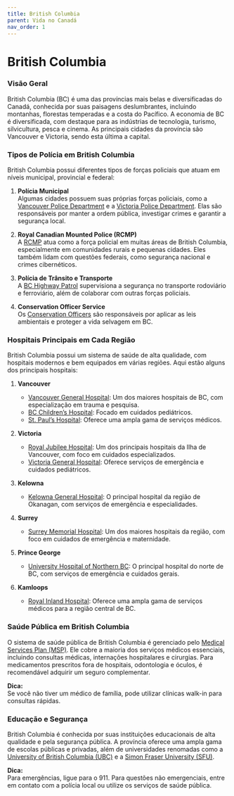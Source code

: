 ```yaml
---
title: British Columbia
parent: Vida no Canadá
nav_order: 1
---
```


# British Columbia

### Visão Geral

British Columbia (BC) é uma das províncias mais belas e diversificadas do Canadá, conhecida por suas paisagens deslumbrantes, incluindo montanhas, florestas temperadas e a costa do Pacífico. A economia de BC é diversificada, com destaque para as indústrias de tecnologia, turismo, silvicultura, pesca e cinema. As principais cidades da província são Vancouver e Victoria, sendo esta última a capital.

### Tipos de Polícia em British Columbia

British Columbia possui diferentes tipos de forças policiais que atuam em níveis municipal, provincial e federal:

1. **Polícia Municipal**  
    Algumas cidades possuem suas próprias forças policiais, como a [Vancouver Police Department](https://vpd.ca) e a [Victoria Police Department](https://vicpd.ca). Elas são responsáveis por manter a ordem pública, investigar crimes e garantir a segurança local.

2. **Royal Canadian Mounted Police (RCMP)**  
    A [RCMP](https://www.rcmp-grc.gc.ca) atua como a força policial em muitas áreas de British Columbia, especialmente em comunidades rurais e pequenas cidades. Eles também lidam com questões federais, como segurança nacional e crimes cibernéticos.

3. **Polícia de Trânsito e Transporte**  
    A [BC Highway Patrol](https://www2.gov.bc.ca) supervisiona a segurança no transporte rodoviário e ferroviário, além de colaborar com outras forças policiais.

4. **Conservation Officer Service**  
    Os [Conservation Officers](https://www2.gov.bc.ca/gov/content/environment/natural-resource-stewardship/natural-resource-law-enforcement/conservation-officer-service) são responsáveis por aplicar as leis ambientais e proteger a vida selvagem em BC.

### Hospitais Principais em Cada Região

British Columbia possui um sistema de saúde de alta qualidade, com hospitais modernos e bem equipados em várias regiões. Aqui estão alguns dos principais hospitais:

1. **Vancouver**  
    - [Vancouver General Hospital](https://www.vch.ca): Um dos maiores hospitais de BC, com especialização em trauma e pesquisa.  
    - [BC Children’s Hospital](https://www.bcchildrens.ca): Focado em cuidados pediátricos.  
    - [St. Paul’s Hospital](https://www.providencehealthcare.org): Oferece uma ampla gama de serviços médicos.

2. **Victoria**  
    - [Royal Jubilee Hospital](https://www.islandhealth.ca): Um dos principais hospitais da Ilha de Vancouver, com foco em cuidados especializados.  
    - [Victoria General Hospital](https://www.islandhealth.ca): Oferece serviços de emergência e cuidados pediátricos.

3. **Kelowna**  
    - [Kelowna General Hospital](https://www.interiorhealth.ca): O principal hospital da região de Okanagan, com serviços de emergência e especialidades.

4. **Surrey**  
    - [Surrey Memorial Hospital](https://www.fraserhealth.ca): Um dos maiores hospitais da região, com foco em cuidados de emergência e maternidade.

5. **Prince George**  
    - [University Hospital of Northern BC](https://www.northernhealth.ca): O principal hospital do norte de BC, com serviços de emergência e cuidados gerais.

6. **Kamloops**  
    - [Royal Inland Hospital](https://www.interiorhealth.ca): Oferece uma ampla gama de serviços médicos para a região central de BC.

### Saúde Pública em British Columbia

O sistema de saúde pública de British Columbia é gerenciado pelo [Medical Services Plan (MSP)](https://www2.gov.bc.ca/gov/content/health/health-drug-coverage/msp). Ele cobre a maioria dos serviços médicos essenciais, incluindo consultas médicas, internações hospitalares e cirurgias. Para medicamentos prescritos fora de hospitais, odontologia e óculos, é recomendável adquirir um seguro complementar.

**Dica:**  
Se você não tiver um médico de família, pode utilizar clínicas walk-in para consultas rápidas.

### Educação e Segurança

British Columbia é conhecida por suas instituições educacionais de alta qualidade e pela segurança pública. A província oferece uma ampla gama de escolas públicas e privadas, além de universidades renomadas como a [University of British Columbia (UBC)](https://www.ubc.ca) e a [Simon Fraser University (SFU)](https://www.sfu.ca).

**Dica:**  
Para emergências, ligue para o 911. Para questões não emergenciais, entre em contato com a polícia local ou utilize os serviços de saúde pública.
